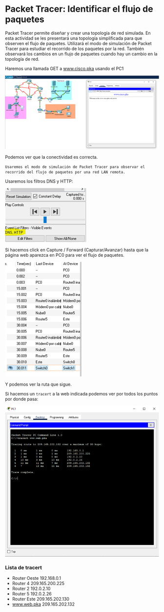 # Packet Tracer: Identificar el flujo de paquetes

Packet Tracer permite diseñar y crear una topología de red simulada. En esta actividad se les presentará una topología simplificada para que observen el flujo de paquetes. Utilizará el modo de simulación de Packet Tracer para estudiar el recorrido de los paquetes por la red. También observará los cambios en un flujo de paquetes cuando hay un cambio en la topología de red.

Haremos una llamada GET a www.cisco.pka usando el PC1

![text](./get.PNG)

Podemos ver que la conectividad es correcta.

``Usaremos el modo de simulación de Packet Tracer para observar el recorrido del flujo de paquetes por una red LAN remota.``

Usaremos los filtros DNS y HTTP:

![txt](./dns.PNG)

Si hacemos click en Capture / Forward (Capturar/Avanzar) hasta que la página web aparezca en PC0 para ver el flujo de paquetes.

![txt](./time.PNG)

Y podemos ver la ruta que sigue.

Si hacemos un `tracert` a la web indicada podemos ver por todos los puntos por donde pasa:

![text](./tracert.PNG)

### Lista de tracert

- Router Oeste 192.168.0.1
- Router 4 209.165.200.225
- Router 2 192.0.2.10
- Router 5 192.0.2.26
- Router Este 209.165.202.130
- www.web.pka 209.165.202.132